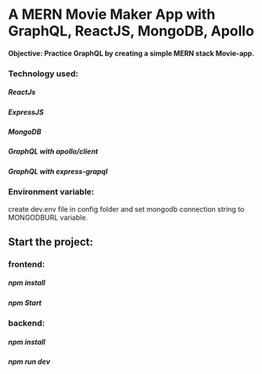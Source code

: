 # A MERN Movie Maker App with GraphQL, ReactJS, MongoDB, Apollo

#### Objective: Practice GraphQL by creating a simple MERN stack Movie-app.

### Technology used:

##### ReactJs

##### ExpressJS

##### MongoDB

##### GraphQL with apollo/client

##### GraphQL with express-grapql

### Environment variable:

create dev.env file in config folder and set mongodb connection string to MONGODBURL variable.

## Start the project:

### frontend:

##### npm install

##### npm Start

### backend:

##### npm install

##### npm run dev
